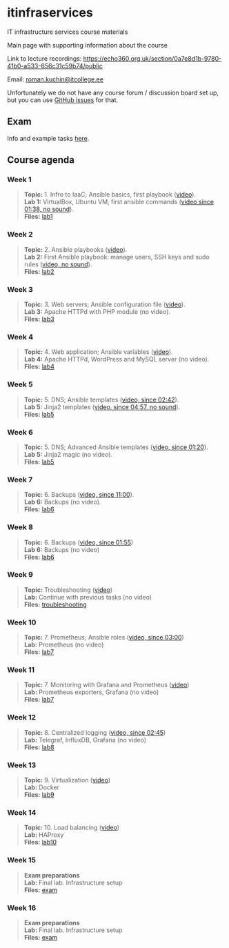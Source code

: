 # itinfraservices
IT infrastructure services course materials

Main page with supporting information about the course

Link to lecture recordings: https://echo360.org.uk/section/0a7e8d1b-9780-41b0-a533-656c31c59b74/public

Email: roman.kuchin@itcollege.ee

Unfortunately we do not have any course forum / discussion board set up, but you can use [GitHub issues](https://github.com/romankuchin/itinfraservices/issues) for that.

## Exam

Info and example tasks [here](./exam).

## Course agenda
### Week 1
>**Topic:** 1. Infro to IaaC; Ansible basics, first playbook
([video](https://echo360.org.uk/lesson/G_13a7f8b9-3244-47df-baab-81ab226be62c_e2b66640-1026-46c8-b739-aaefd4dcfe10_2019-09-04T18:10:00.000_2019-09-04T19:45:00.000/classroom#sortDirection=desc)).  
>**Lab 1:** VirtualBox, Ubuntu VM, first ansible commands
([video since 01:38, no sound](https://echo360.org.uk/lesson/G_0511e05b-e831-4dbb-9ee5-e1895b28a063_e2b66640-1026-46c8-b739-aaefd4dcfe10_2019-09-04T19:40:00.000_2019-09-04T21:15:00.000/classroom#sortDirection=desc)).  
>**Files:** [lab1](./lab1)

### Week 2
>**Topic:** 2. Ansible playbooks
([video](https://echo360.org.uk/lesson/G_13a7f8b9-3244-47df-baab-81ab226be62c_e2b66640-1026-46c8-b739-aaefd4dcfe10_2019-09-11T18:10:00.000_2019-09-11T19:45:00.000/classroom#sortDirection=desc)).  
>**Lab 2:** First Ansible playbook: manage users, SSH keys and sudo rules
([video, no sound](https://echo360.org.uk/lesson/G_0511e05b-e831-4dbb-9ee5-e1895b28a063_e2b66640-1026-46c8-b739-aaefd4dcfe10_2019-09-11T19:40:00.000_2019-09-11T21:15:00.000/classroom#sortDirection=desc)).  
>**Files:** [lab2](./lab2)

### Week 3
>**Topic:** 3. Web servers; Ansible configuration file
([video](https://echo360.org.uk/lesson/G_13a7f8b9-3244-47df-baab-81ab226be62c_e2b66640-1026-46c8-b739-aaefd4dcfe10_2019-09-18T18:10:00.000_2019-09-18T19:45:00.000/classroom#sortDirection=desc)).  
>**Lab 3:** Apache HTTPd with PHP module
(no video).  
>**Files:** [lab3](./lab3)

### Week 4
>**Topic:** 4. Web application; Ansible variables
([video](https://echo360.org.uk/lesson/G_13a7f8b9-3244-47df-baab-81ab226be62c_e2b66640-1026-46c8-b739-aaefd4dcfe10_2019-09-25T18:10:00.000_2019-09-25T19:45:00.000/classroom#sortDirection=desc)).  
>**Lab 4:** Apache HTTPd, WordPress and MySQL server
(no video).  
>**Files:** [lab4](./lab4)

### Week 5
>**Topic:** 5. DNS; Ansible templates
([video, since 02:42](https://echo360.org.uk/lesson/G_13a7f8b9-3244-47df-baab-81ab226be62c_e2b66640-1026-46c8-b739-aaefd4dcfe10_2019-10-02T18:10:00.000_2019-10-02T19:45:00.000/classroom#sortDirection=desc)).  
>**Lab 5:** Jinja2 templates
([video, since 04:57, no sound](https://echo360.org.uk/lesson/G_0511e05b-e831-4dbb-9ee5-e1895b28a063_e2b66640-1026-46c8-b739-aaefd4dcfe10_2019-10-02T19:40:00.000_2019-10-02T21:15:00.000/classroom#sortDirection=desc)).  
>**Files:** [lab5](./lab5)

### Week 6
>**Topic:** 5. DNS; Advanced Ansible templates
([video, since 01:20](https://echo360.org.uk/lesson/G_13a7f8b9-3244-47df-baab-81ab226be62c_e2b66640-1026-46c8-b739-aaefd4dcfe10_2019-10-09T18:10:00.000_2019-10-09T19:45:00.000/classroom#sortDirection=desc)).  
>**Lab 5:** Jinja2 magic
(no video).  
>**Files:** [lab5](./lab5)

### Week 7
>**Topic:** 6. Backups
([video, since 11:00](https://echo360.org.uk/lesson/G_13a7f8b9-3244-47df-baab-81ab226be62c_e2b66640-1026-46c8-b739-aaefd4dcfe10_2019-10-16T18:10:00.000_2019-10-16T19:45:00.000/classroom#sortDirection=desc)).  
>**Lab 6:** Backups
(no video).  
>**Files:** [lab6](./lab6)

### Week 8
>**Topic:** 6. Backups
([video, since 01:55](https://echo360.org.uk/lesson/G_13a7f8b9-3244-47df-baab-81ab226be62c_e2b66640-1026-46c8-b739-aaefd4dcfe10_2019-10-23T18:10:00.000_2019-10-23T19:45:00.000/classroom#sortDirection=desc))  
>**Lab 6:** Backups
(no video)  
>**Files:** [lab6](./lab6)

### Week 9
>**Topic:** Troubleshooting
([video](https://echo360.org.uk/lesson/G_13a7f8b9-3244-47df-baab-81ab226be62c_e2b66640-1026-46c8-b739-aaefd4dcfe10_2019-10-30T18:10:00.000_2019-10-30T19:45:00.000/classroom#sortDirection=desc))  
>**Lab:** Continue with previous tasks
(no video)  
>**Files:** [troubleshooting](./troubleshooting)

### Week 10
>**Topic:** 7. Prometheus; Ansible roles
([video, since 03:00](https://echo360.org.uk/lesson/G_13a7f8b9-3244-47df-baab-81ab226be62c_e2b66640-1026-46c8-b739-aaefd4dcfe10_2019-11-06T18:10:00.000_2019-11-06T19:45:00.000/classroom#sortDirection=desc))  
>**Lab:** Prometheus
(no video)  
>**Files:** [lab7](./lab7)

### Week 11
>**Topic:** 7. Monitoring with Grafana and Prometheus
([video](https://echo360.org.uk/lesson/G_13a7f8b9-3244-47df-baab-81ab226be62c_e2b66640-1026-46c8-b739-aaefd4dcfe10_2019-11-13T18:10:00.000_2019-11-13T19:45:00.000/classroom#sortDirection=desc))  
>**Lab:** Prometheus exporters, Grafana
(no video)  
>**Files:** [lab7](./lab7)

### Week 12
>**Topic:** 8. Centralized logging
([video, since 02:45](https://echo360.org.uk/lesson/G_13a7f8b9-3244-47df-baab-81ab226be62c_e2b66640-1026-46c8-b739-aaefd4dcfe10_2019-11-20T18:10:00.000_2019-11-20T19:45:00.000/classroom#sortDirection=desc))  
>**Lab:** Telegraf, InfluxDB, Grafana
(no video)  
>**Files:** [lab8](./lab8)

### Week 13
>**Topic:** 9. Virtualization
([video](https://echo360.org.uk/lesson/G_13a7f8b9-3244-47df-baab-81ab226be62c_e2b66640-1026-46c8-b739-aaefd4dcfe10_2019-11-27T18:10:00.000_2019-11-27T19:45:00.000/classroom#sortDirection=desc))  
>**Lab:** Docker  
>**Files:** [lab9](./lab9)

### Week 14
>**Topic:** 10. Load balancing
([video](https://echo360.org.uk/lesson/G_13a7f8b9-3244-47df-baab-81ab226be62c_e2b66640-1026-46c8-b739-aaefd4dcfe10_2019-12-04T18:10:00.000_2019-12-04T19:45:00.000/classroom#sortDirection=desc))  
>**Lab:** HAProxy  
>**Files:** [lab10](./lab10)

### Week 15
>**Exam preparations**  
>**Lab:** Final lab. Infrastructure setup  
>**Files:** [exam](./exam)

### Week 16
>**Exam preparations**  
>**Lab:** Final lab. Infrastructure setup  
>**Files:** [exam](./exam)

